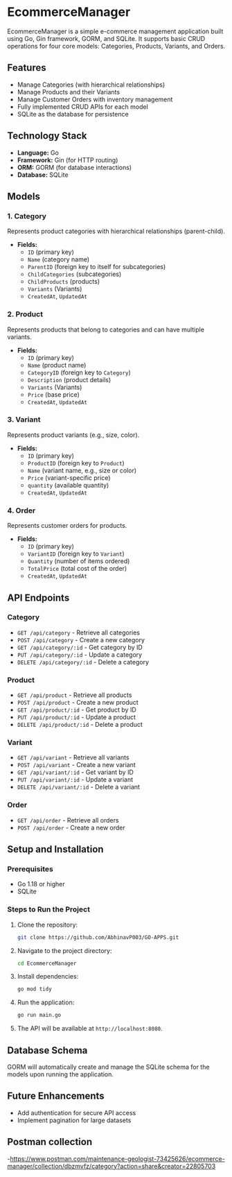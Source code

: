 # EcommerceManager

EcommerceManager is a simple e-commerce management application built using Go, Gin framework, GORM, and SQLite. It supports basic CRUD operations for four core models: Categories, Products, Variants, and Orders.

## Features

- Manage Categories (with hierarchical relationships)
- Manage Products and their Variants
- Manage Customer Orders with inventory management
- Fully implemented CRUD APIs for each model
- SQLite as the database for persistence

## Technology Stack

- **Language:** Go
- **Framework:** Gin (for HTTP routing)
- **ORM:** GORM (for database interactions)
- **Database:** SQLite

## Models

### 1. Category

Represents product categories with hierarchical relationships (parent-child).

- **Fields:**
  - `ID` (primary key)
  - `Name` (category name)
  - `ParentID` (foreign key to itself for subcategories)
  - `ChildCategories` (subcategories)
  - `ChildProducts` (products)
  - `Variants` (Variants)
  - `CreatedAt`, `UpdatedAt`

### 2. Product

Represents products that belong to categories and can have multiple variants.

- **Fields:**
  - `ID` (primary key)
  - `Name` (product name)
  - `CategoryID` (foreign key to `Category`)
  - `Description` (product details)
  - `Variants` (Variants)
  - `Price` (base price)
  - `CreatedAt`, `UpdatedAt`

### 3. Variant

Represents product variants (e.g., size, color).

- **Fields:**
  - `ID` (primary key)
  - `ProductID` (foreign key to `Product`)
  - `Name` (variant name, e.g., size or color)
  - `Price` (variant-specific price)
  - `quantity` (available quantity)
  - `CreatedAt`, `UpdatedAt`

### 4. Order

Represents customer orders for products.

- **Fields:**
  - `ID` (primary key)
  - `VariantID` (foreign key to `Variant`)
  - `Quantity` (number of items ordered)
  - `TotalPrice` (total cost of the order)
  - `CreatedAt`, `UpdatedAt`

## API Endpoints

### Category

- `GET /api/category` - Retrieve all categories
- `POST /api/category` - Create a new category
- `GET /api/category/:id` - Get category by ID
- `PUT /api/category/:id` - Update a category
- `DELETE /api/category/:id` - Delete a category

### Product

- `GET /api/product` - Retrieve all products
- `POST /api/product` - Create a new product
- `GET /api/product/:id` - Get product by ID
- `PUT /api/product/:id` - Update a product
- `DELETE /api/product/:id` - Delete a product

### Variant

- `GET /api/variant` - Retrieve all variants
- `POST /api/variant` - Create a new variant
- `GET /api/variant/:id` - Get variant by ID
- `PUT /api/variant/:id` - Update a variant
- `DELETE /api/variant/:id` - Delete a variant

### Order

- `GET /api/order` - Retrieve all orders
- `POST /api/order` - Create a new order

## Setup and Installation

### Prerequisites

- Go 1.18 or higher
- SQLite

### Steps to Run the Project

1. Clone the repository:
    ```bash
    git clone https://github.com/AbhinavP003/GO-APPS.git
    ```

2. Navigate to the project directory:
    ```bash
    cd EcommerceManager
    ```

3. Install dependencies:
    ```bash
    go mod tidy
    ```

4. Run the application:
    ```bash
    go run main.go
    ```

5. The API will be available at `http://localhost:8080`.

## Database Schema

GORM will automatically create and manage the SQLite schema for the models upon running the application.

## Future Enhancements

- Add authentication for secure API access
- Implement pagination for large datasets

## Postman collection

-https://www.postman.com/maintenance-geologist-73425626/ecommerce-manager/collection/dbzmvfz/category?action=share&creator=22805703
